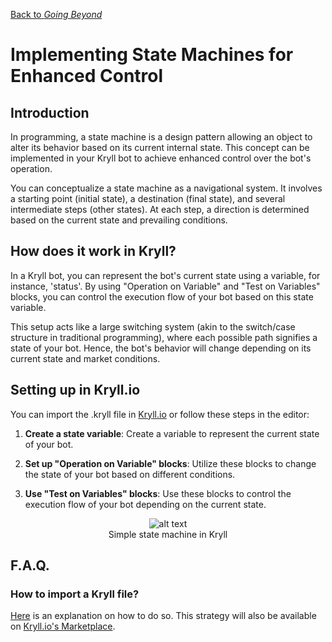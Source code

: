 [Back to *Going Beyond*](../README.md)

# Implementing State Machines for Enhanced Control

## Introduction

In programming, a state machine is a design pattern allowing an object to alter its behavior based on its current internal state. This concept can be implemented in your Kryll bot to achieve enhanced control over the bot's operation.

You can conceptualize a state machine as a navigational system. It involves a starting point (initial state), a destination (final state), and several intermediate steps (other states). At each step, a direction is determined based on the current state and prevailing conditions.

## How does it work in Kryll?

In a Kryll bot, you can represent the bot's current state using a variable, for instance, 'status'. By using "Operation on Variable" and "Test on Variables" blocks, you can control the execution flow of your bot based on this state variable.

This setup acts like a large switching system (akin to the switch/case structure in traditional programming), where each possible path signifies a state of your bot. Hence, the bot's behavior will change depending on its current state and market conditions.

## Setting up in Kryll.io

You can import the .kryll file in [Kryll.io](https://platform.kryll.io) or follow these steps in the editor:

1. **Create a state variable**: Create a variable to represent the current state of your bot.

2. **Set up "Operation on Variable" blocks**: Utilize these blocks to change the state of your bot based on different conditions.

3. **Use "Test on Variables" blocks**: Use these blocks to control the execution flow of your bot depending on the current state.

<figure style="text-align: center;">
   <img src="https://blog.kryll.io/content/images/2023/07/image-35.png" alt="alt text">
   <figcaption>Simple state machine in Kryll</figcaption>
</figure>

## F.A.Q.

### How to import a Kryll file?

[Here](https://github.com/Cryptense/Kryll-Strategies-Toolkit/tree/main#how-to-use-a-kryll-file-) is an explanation on how to do so. This strategy will also be available on [Kryll.io's Marketplace](https://platform.kryll.io/marketplace).
